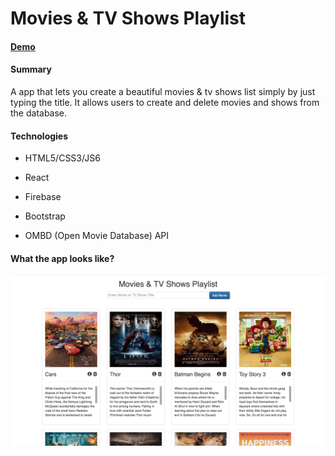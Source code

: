 # Movies & TV Shows Playlist

#### [Demo](https://tenzin15.github.io/movies_shows_list/) 
#### Summary

A app that lets you create a beautiful movies & tv shows list simply by just typing the title. It allows users to create and delete movies and shows from the database.

#### Technologies
*   HTML5/CSS3/JS6
  
*   React
  
*   Firebase

*   Bootstrap
  
*   OMBD (Open Movie Database) API

#### What the app looks like?
![App Screenshot](https://github.com/tenzin15/movies-shows-list/blob/master/movies-list.png
) 

